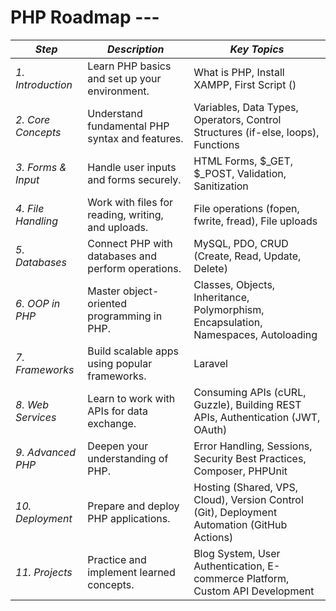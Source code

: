 # PHP Roadmap ---  


| *Step*              | *Description*                                                                                                                                       | *Key Topics*                                                                                                                                                                    |
|-----------------------|-------------------------------------------------------------------------------------------------------------------------------------------------------|----------------------------------------------------------------------------------------------------------------------------------------------------------------------------------|
| *1. Introduction*   | Learn PHP basics and set up your environment.                                                                                                        | What is PHP, Install XAMPP, First Script (<?php echo "Hello, World!"; ?>)                                                                                          |
| *2. Core Concepts*  | Understand fundamental PHP syntax and features.                                                                                                     | Variables, Data Types, Operators, Control Structures (if-else, loops), Functions                                                                                                |
| *3. Forms & Input*  | Handle user inputs and forms securely.                                                                                                              | HTML Forms, $_GET, $_POST, Validation, Sanitization                                                                                                                          |
| *4. File Handling*  | Work with files for reading, writing, and uploads.                                                                                                  | File operations (fopen, fwrite, fread), File uploads                                                                                                                       |
| *5. Databases*      | Connect PHP with databases and perform operations.                                                                                                  | MySQL, PDO, CRUD (Create, Read, Update, Delete)                                                                                                                          |
| *6. OOP in PHP*     | Master object-oriented programming in PHP.                                                                                                          | Classes, Objects, Inheritance, Polymorphism, Encapsulation, Namespaces, Autoloading                                                                                              |
| *7. Frameworks*     | Build scalable apps using popular frameworks.                                                                                                       | Laravel                                                                                                                                                     |
| *8. Web Services*   | Learn to work with APIs for data exchange.                                                                                                          | Consuming APIs (cURL, Guzzle), Building REST APIs, Authentication (JWT, OAuth)                                                                                                   |
| *9. Advanced PHP*   | Deepen your understanding of PHP.                                                                                                                   | Error Handling, Sessions, Security Best Practices, Composer, PHPUnit                                                                                                             |
| *10. Deployment*    | Prepare and deploy PHP applications.                                                                                                                | Hosting (Shared, VPS, Cloud), Version Control (Git), Deployment Automation (GitHub Actions)                                                                                      |
| *11. Projects*      | Practice and implement learned concepts.                                                                                                            | Blog System, User Authentication, E-commerce Platform, Custom API Development                                                                                                   |
